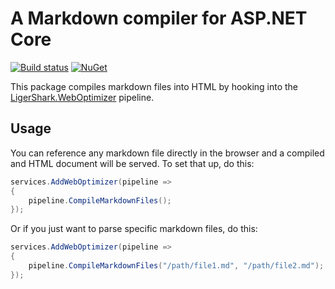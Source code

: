# A Markdown compiler for ASP.NET Core

[![Build status](https://ci.appveyor.com/api/projects/status/6mx0r3dvvje0h529?svg=true)](https://ci.appveyor.com/project/madskristensen/weboptimizer-markdown)
[![NuGet](https://img.shields.io/nuget/v/LigerShark.WebOptimizer.Markdown.svg)](https://nuget.org/packages/LigerShark.WebOptimizer.Markdown/)

This package compiles markdown files into HTML by hooking into the [LigerShark.WebOptimizer](https://github.com/ligershark/WebOptimizer) pipeline.

## Usage

You can reference any markdown file directly in the browser and a compiled and HTML document will be served. To set that up, do this:

```c#
services.AddWebOptimizer(pipeline =>
{
    pipeline.CompileMarkdownFiles();
});
```

Or if you just want to parse specific markdown files, do this:

```c#
services.AddWebOptimizer(pipeline =>
{
    pipeline.CompileMarkdownFiles("/path/file1.md", "/path/file2.md");
});
```